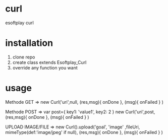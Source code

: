 # curl
esoftplay curl

# installation
1. clone repo
2. create class extends Esoftplay_Curl
3. override any function you want

# usage
  Methode GET => new Curl('uri',null,
                  (res,msg){
                    onDone
                  },
                  (msg){
                    onFailed
                  }
                )

  Methode POST => var post={
                    key1: 'value1',
                    key2: 2
                  }
                  new Curl('uri',post,
                    (res,msg){
                      onDone
                    },
                    (msg){
                      onFailed
                    }
                  )

  UPLOAD IMAGE/FILE =>  new Curl().upload('goal', 'image' ,fileUri, mimeType(def:'image/jpeg' if null),
                          (res,msg){
                            onDone
                          },
                          (msg){
                            onFailed
                          }
                        )
